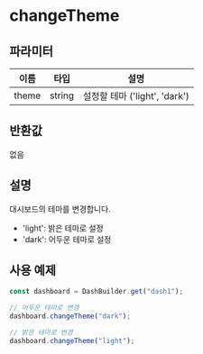 # changeTheme

## 파라미터

| 이름 | 타입 | 설명 |
| ------ | ------ | ------------------------- |
| theme | string | 설정할 테마 ('light', 'dark') |

## 반환값

없음

## 설명
대시보드의 테마를 변경합니다. 
- 'light': 밝은 테마로 설정
- 'dark': 어두운 테마로 설정

## 사용 예제

```javascript
const dashboard = DashBuilder.get("dash1");

// 어두운 테마로 변경
dashboard.changeTheme("dark");

// 밝은 테마로 변경
dashboard.changeTheme("light");
```
